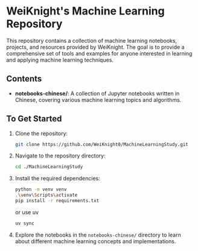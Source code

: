 # WeiKnight's Machine Learning Repository

This repository contains a collection of machine learning notebooks, projects, and resources provided by WeiKnight. The goal is to provide a comprehensive set of tools and examples for anyone interested in learning and applying machine learning techniques.

## Contents
- **notebooks-chinese/**: A collection of Jupyter notebooks written in Chinese, covering various machine learning topics and algorithms.


## To Get Started
1. Clone the repository:
   ```bash
   git clone https://github.com/WeiKnight0/MachineLearningStudy.git
   ```
2. Navigate to the repository directory:
   ```bash
   cd ./MachineLearningStudy
    ```
3. Install the required dependencies:
    ```bash
   python -m venv venv
   .\venv\Scripts\activate
    pip install -r requirements.txt
     ```
    or use uv
    ```bash
    uv sync
    ```
4. Explore the notebooks in the `notebooks-chinese/` directory to learn about different machine learning concepts and implementations.